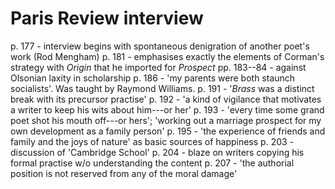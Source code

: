 # Paris Review interview

p. 177 - interview begins with spontaneous denigration of another poet's work (Rod Mengham)
p. 181 - emphasises exactly the elements of Corman's strategy with *Origin* that he imported for *Prospect*
pp. 183--84 - against Olsonian laxity in scholarship
p. 186 - 'my parents were both staunch socialists'. Was taught by Raymond Williams.
p. 191 - '*Brass* was a distinct break with its precursor practise'
p. 192 - 'a kind of vigilance that motivates a writer to keep his wits about him---or her'
p. 193 - 'every time some grand poet shot his mouth off---or hers'; 'working out a marriage prospect for my own development as a family person'
p. 195 - 'the experience of friends and family and the joys of nature' as basic sources of happiness
p. 203 - discussion of 'Cambridge School'
p. 204 - blaze on writers copying his formal practise w/o understanding the content
p. 207 - 'the authorial position is not reserved from any of the moral damage'
